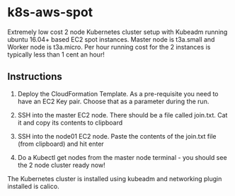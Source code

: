 # k8s-aws-spot

Extremely low cost 2 node Kubernetes cluster setup with Kubeadm running ubuntu 16.04+ based EC2 spot instances. Master node is t3a.small and Worker node is t3a.micro. Per hour running cost for the 2 instances is typically less than 1 cent an hour!

## Instructions

1. Deploy the CloudFormation Template. As a pre-requisite you need to have an EC2 Key pair. Choose that as a parameter during the run.

2. SSH into the master EC2 node. There should be a file called join.txt. Cat it and copy its contents to clipboard

3. SSH into the node01 EC2 node. Paste the contents of the join.txt file (from clipboard) and hit enter

4. Do a Kubectl get nodes from the master node terminal - you should see the 2 node cluster ready now!

The Kubernetes cluster is installed using kubeadm and networking plugin installed is calico.
